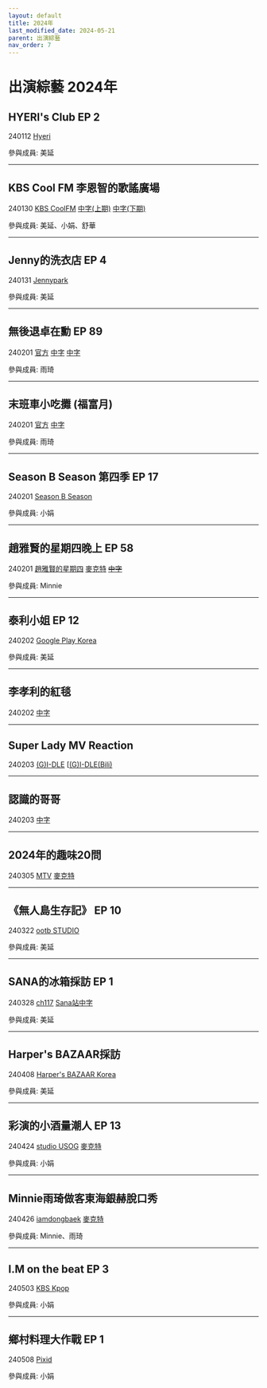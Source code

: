 ```yaml
---
layout: default
title: 2024年
last_modified_date: 2024-05-21
parent: 出演綜藝
nav_order: 7
---
```


# 出演綜藝 2024年

## HYERI's Club EP 2

240112 [Hyeri](https://www.youtube.com/watch?v=4q56QakVfjY)

參與成員: 美延

---

## KBS Cool FM 李恩智的歌謠廣場

240130 [KBS CoolFM](https://www.youtube.com/watch?v=PxdYb0LKllk) [中字(上期)](https://www.bilibili.com/video/BV1o14y1U73t) [中字(下期)](https://www.bilibili.com/video/BV19g4y1N76h)

參與成員: 美延、小娟、舒華

---

## Jenny的洗衣店 EP 4

240131 [Jennypark](https://www.youtube.com/watch?v=99KDAa0yvyY)

參與成員: 美延

---

## 無後退卓在勳 EP 89

240201 [官方](https://www.youtube.com/watch?v=7ZqERcFR4iA) [中字](https://www.bilibili.com/video/BV1FC411r7EE) [中字](https://www.bilibili.com/video/BV1hT4m1S7Jo)

參與成員: 雨琦

---

## 末班車小吃攤 (福富月)

240201 [官方](https://www.youtube.com/watch?v=EXkHLMzZLM0) [中字](https://www.bilibili.com/video/BV1nF4m1u7CQ)

參與成員: 雨琦

---

## Season B Season 第四季 EP 17

240201 [Season B Season](https://www.youtube.com/watch?v=m8s6G5gU0gk)

參與成員: 小娟

---

## 趙雅賢的星期四晚上 EP 58

240201 [趙雅賢的星期四](https://www.youtube.com/watch?v=N_1XDDzPjNE) [麥克特](https://www.bilibili.com/video/BV1EK421178V) ~~[中字](https://www.bilibili.com/video/BV1f6421G7iZ)~~

參與成員: Minnie

---

## 泰利小姐 EP 12

240202 [Google Play Korea](https://www.youtube.com/watch?v=bAODB5c8Xz4)

參與成員: 美延

---

## 李孝利的紅毯

240202 [中字](https://www.bilibili.com/video/BV1AF4m1u7kJ)

---

## Super Lady MV Reaction

240203 [(G)I-DLE](https://www.youtube.com/watch?v=KWI_ThK1BMU) [[(G)I-DLE(Bili)](https://www.bilibili.com/video/BV1XT4m1U7ju)

---

## 認識的哥哥

240203 [中字](https://www.bilibili.com/video/BV1NJ4m1b7NU)

---

## 2024年的趣味20問

240305 [MTV](https://www.youtube.com/watch?v=Ha8lwAFhcOo) [麥克特](https://www.bilibili.com/video/BV1pK42147H3)

---

## 《無人島生存記》 EP 10

240322 [ootb STUDIO](https://www.youtube.com/watch?v=vX6s3Nkb9WM)

參與成員: 美延

---

## SANA的冰箱採訪 EP 1

240328 [ch117](https://www.youtube.com/watch?v=6mtKI_b_DgY) [Sana站中字](https://www.bilibili.com/video/BV1vq421A74c)

參與成員: 美延

---

## Harper's BAZAAR採訪

240408 [Harper's BAZAAR Korea](https://www.youtube.com/watch?v=4ptxIveBWHA)

參與成員: 美延

---

## 彩演的小酒量潮人 EP 13

240424 [studio USOG](https://www.youtube.com/watch?v=9lsvBVtG1X8) [麥克特](https://www.bilibili.com/video/BV1SE421L7Vc)

參與成員: 小娟

---

## Minnie雨琦做客東海銀赫脫口秀

240426 [iamdongbaek](https://www.bilibili.com/video/BV1kz421S7nG) [麥克特](https://www.bilibili.com/video/BV1kz421S7nG)

參與成員: Minnie、雨琦

---

## I.M on the beat EP 3

240503 [KBS Kpop](https://www.youtube.com/watch?v=SkEDRmXi7Fk)

參與成員: 小娟

---

## 鄉村料理大作戰 EP 1

240508 [Pixid](https://www.youtube.com/watch?v=C_3wc2k8ENA)

參與成員: 小娟
